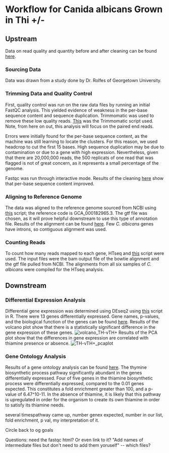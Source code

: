 # Workflow for Canida albicans Grown in Thi +/- 

## Upstream

Data on read quality and quantity before and after cleaning can be found [here](https://docs.google.com/spreadsheets/d/1AOa-XaTzR_PKMIRQDmu8oDTmawXXnkIwEjKOQkNC7Vs/edit?gid=0#gid=0).

### Sourcing Data

Data was drawn from a study done by Dr. Rolfes of Georgetown University. 

### Trimming Data and Quality Control

First, quality control was run on the raw data files by running an initial FastQC analysis. This yielded evidence of weakness in the per-base sequence content and sequence duplication. Trimmomatic was used to remove these low quality reads. [This](https://github.com/dpb85/RNAseq-Project/blob/main/albicans.SBATCH) was the Trimmomatic script used. Note, from here on out, this analysis will focus on the paired end reads.

Errors were initially found for the per-base sequence content, as the machine was still learning to locate the clusters. For this reason, we used headcrop to cut the first 15 bases. High sequence duplication may be due to contamination or due to a gene with high expression. Nevertheless, given that there are 20,000,000 reads, the 500 replicats of one read that was flagged is not of great concern, as it represents a small percentage of the genome.

Fastqc was run through interactive mode. Results of the cleaning [here](https://docs.google.com/spreadsheets/d/1AOa-XaTzR_PKMIRQDmu8oDTmawXXnkIwEjKOQkNC7Vs/edit?gid=0#gid=0) show that per-base sequence content improved.

### Aligning to Reference Genome

The data was aligned to the reference genome sourced from NCBI using [this](https://github.com/dpb85/RNAseq-Project/blob/main/alb_bowtie.SBATCH) script; the reference code is GCA_000182965.3. The gtf file was chosen, as it will prove helpful downstream to use this type of annotation file. Results of the alignment can be found [here](https://docs.google.com/spreadsheets/d/1fa-FXVMlCXOZkbHSx_mMg0OXLMy9BeBJg8uWrEMpKGo/edit?gid=0#gid=0). Few _C. albicans_ genes have introns, so contiguous alignment was used.

### Counting Reads

To count how many reads mapped to each gene, HTseq and [this](https://github.com/dpb85/RNAseq-Project/blob/main/htseq.SBATCH) script were used. The input files were the bam output file of the bowtie alignment and the gtf file pulled from NCBI. The alignments from all six samples of _C. albicans_ were compiled for the HTseq analysis.

## Downstream

### Differential Expression Analysis

Differential gene expression was determined using DEseq2 using [this](https://github.com/dpb85/RNAseq-Project/blob/main/calb_DESeq_script_FINAL.R) script in R. There were 13 genes differentially expressed. Gene names, p-values, and the biological function of the genes can be found [here](https://docs.google.com/spreadsheets/d/1_c6l934VuI1iEprC6hadYm-PaygesRUPCh1upRf_XD8/edit?gid=1743740104#gid=1743740104).
Results of the volcano plot show that there is a statistically significant difference in the gene expression of these genes.
![volcano_TH-vTH+](https://github.com/user-attachments/assets/2a083807-e879-4c09-955b-54efb5f45207)
Results of the PCA plot show that the differences in gene expression are correlated with thiamine presence or absence. 
![TH-vTH+_pcaplot](https://github.com/user-attachments/assets/7661b367-b973-4d73-8bc1-b9a34910fc15)

### Gene Ontology Analysis

Results of a gene ontology analysis can be found [here](https://pantherdb.org/tools/compareToRefList.jsp). The thymine biosynthetic process pathway significantly abundant in the genes differentially expressed. Four of five genes in the thiamine biosynthetic process were differentially expressed, compared to the 0.01 genes expected. This constitutes a fold enrichment greater than 100, and a p-value of 6.47^10-11. In the absence of thiamine, it is likely that this pathway is upregulated in order for the organism to create its own thiamine in order to satisfy its thiamine needs.

several timespathway came up, number genex expected, number in our list, fold enrichment, p val, my interpretation of it.

Circle back to og goals
 

Questions: need the fastqc html? Or even link to it? "Add names of intermediate files but don't need to add them yoruself" -- which files?
